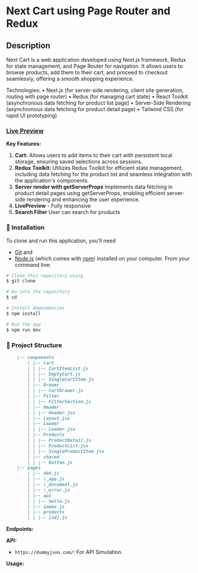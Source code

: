 # Next Cart using Page Router and Redux

## Description

Next Cart is a web application developed using Next.js framework, Redux for state management, and Page Router for navigation. It allows users to browse products, add them to their cart, and proceed to checkout seamlessly, offering a smooth shopping experience.

Technologies:
• Next.js (for server-side rendering, client site generation, routing with page router)
• Redux (for managing cart state)
• React Toolkit (asynchronous data fetching for product list page)
• Server-Side Rendering (asynchronous data fetching for product detail page)
• Tailwind CSS (for rapid UI prototyping)

### [Live Preview](https://next-cart-self.vercel.app/)

**Key Features:**

1. **Cart:** Allows users to add items to their cart with persistent local storage, ensuring saved selections across sessions.
2. **Redux Toolkit:** Utilizes Redux Toolkit for efficient state management, including data fetching for the product list and seamless integration with the application's components.
3. **Server render with getServerProps** Implements data fetching in product detail pages using getServerProps, enabling efficient server-side rendering and enhancing the user experience.
4. **LivePreview** - Fully responsive
5. **Search Filter** User can search for products

### :electric_plug: Installation

To clone and run this application, you'll need

- [Git](https://git-scm.com) and
- [Node.js](https://nodejs.org/en/download/) (which comes with [npm](http://npmjs.com))
  installed on your computer. From your command line:

```bash
# Clone this repository using
$ git clone

# Go into the repository
$ cd

# Install dependencies
$ npm install

# Run the app
$ npm run dev
```

### 📁 Project Structure

```markdown
    |-- components
        | |-- Cart
        | | |-- CartItemList.js
        | | |-- EmptyCart.js
        | | |-- SingleCartItem.js
        | |-- Drawer
        | | |-- CartDrawer.js
        | |-- Filter
        | | |-- FilterSection.js
        | |-- Header
        | | |-- Header.jsx
        | |-- Layout.jsx
        | |-- Loader
        | | |-- Loader.jsx
        | |-- Products
        | | |-- ProductDetail.js
        | | |-- ProductList.jsx
        | | |-- SingleProductItem.jsx
        | |-- shared
        | | |-- Button.js
    |-- pages
        | |-- 404.js
        | |-- \_app.js
        | |-- \_document.js
        | |-- \_error.js
        | |-- api
        | | |-- hello.js
        | |-- index.js
        | |-- products
        | | |-- [id].js
```

**Endpoints:**

**API:**

- `https://dummyjson.com/`: For API Simulation.

**Usage:**
